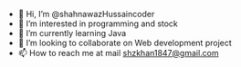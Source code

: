 - 👋 Hi, I’m @shahnawazHussaincoder
- 👀 I’m interested in programming and stock
- 🌱 I’m currently learning Java
- 💞️ I’m looking to collaborate on Web development project
- 📫 How to reach me at mail shzkhan1847@gmail.com

<!---
shahnawazHussaincoder/shahnawazHussaincoder is a ✨ special ✨ repository because its `README.md` (this file) appears on your GitHub profile.
You can click the Preview link to take a look at your changes.
--->
